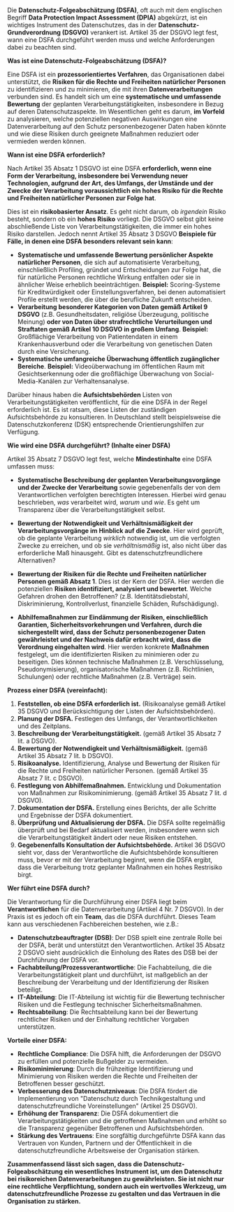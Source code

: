 
Die **Datenschutz-Folgeabschätzung (DSFA)**, oft auch mit dem englischen Begriff **Data Protection Impact Assessment (DPIA)** abgekürzt, ist ein wichtiges Instrument des Datenschutzes, das in der **Datenschutz-Grundverordnung (DSGVO)** verankert ist. Artikel 35 der DSGVO legt fest, wann eine DSFA durchgeführt werden muss und welche Anforderungen dabei zu beachten sind.

**Was ist eine Datenschutz-Folgeabschätzung (DSFA)?**

Eine DSFA ist ein **prozessorientiertes Verfahren**, das Organisationen dabei unterstützt, die **Risiken für die Rechte und Freiheiten natürlicher Personen** zu identifizieren und zu minimieren, die mit ihren **Datenverarbeitungen** verbunden sind. Es handelt sich um eine **systematische und umfassende Bewertung** der geplanten Verarbeitungstätigkeiten, insbesondere in Bezug auf deren Datenschutzaspekte. Im Wesentlichen geht es darum, **im Vorfeld** zu analysieren, welche potenziellen negativen Auswirkungen eine Datenverarbeitung auf den Schutz personenbezogener Daten haben könnte und wie diese Risiken durch geeignete Maßnahmen reduziert oder vermieden werden können.

**Wann ist eine DSFA erforderlich?**

Nach Artikel 35 Absatz 1 DSGVO ist eine DSFA **erforderlich, wenn eine Form der Verarbeitung, insbesondere bei Verwendung neuer Technologien, aufgrund der Art, des Umfangs, der Umstände und der Zwecke der Verarbeitung voraussichtlich ein hohes Risiko für die Rechte und Freiheiten natürlicher Personen zur Folge hat**.

Dies ist ein **risikobasierter Ansatz**. Es geht nicht darum, ob _irgendein_ Risiko besteht, sondern ob ein **hohes Risiko** vorliegt. Die DSGVO selbst gibt keine abschließende Liste von Verarbeitungstätigkeiten, die immer ein hohes Risiko darstellen. Jedoch nennt Artikel 35 Absatz 3 DSGVO **Beispiele für Fälle, in denen eine DSFA besonders relevant sein kann**:

- **Systematische und umfassende Bewertung persönlicher Aspekte natürlicher Personen**, die sich auf automatisierte Verarbeitung, einschließlich Profiling, gründet und Entscheidungen zur Folge hat, die für natürliche Personen rechtliche Wirkung entfalten oder sie in ähnlicher Weise erheblich beeinträchtigen. **Beispiel:** Scoring-Systeme für Kreditwürdigkeit oder Einstellungsverfahren, bei denen automatisiert Profile erstellt werden, die über die berufliche Zukunft entscheiden.
- **Verarbeitung besonderer Kategorien von Daten gemäß Artikel 9 DSGVO** (z.B. Gesundheitsdaten, religiöse Überzeugung, politische Meinung) **oder von Daten über strafrechtliche Verurteilungen und Straftaten gemäß Artikel 10 DSGVO in großem Umfang**. **Beispiel:** Großflächige Verarbeitung von Patientendaten in einem Krankenhausverbund oder die Verarbeitung von genetischen Daten durch eine Versicherung.
- **Systematische umfangreiche Überwachung öffentlich zugänglicher Bereiche**. **Beispiel:** Videoüberwachung im öffentlichen Raum mit Gesichtserkennung oder die großflächige Überwachung von Social-Media-Kanälen zur Verhaltensanalyse.

Darüber hinaus haben die **Aufsichtsbehörden** Listen von Verarbeitungstätigkeiten veröffentlicht, für die eine DSFA in der Regel erforderlich ist. Es ist ratsam, diese Listen der zuständigen Aufsichtsbehörde zu konsultieren. In Deutschland stellt beispielsweise die Datenschutzkonferenz (DSK) entsprechende Orientierungshilfen zur Verfügung.

**Wie wird eine DSFA durchgeführt? (Inhalte einer DSFA)**

Artikel 35 Absatz 7 DSGVO legt fest, welche **Mindestinhalte** eine DSFA umfassen muss:

- **Systematische Beschreibung der geplanten Verarbeitungsvorgänge und der Zwecke der Verarbeitung** sowie gegebenenfalls der von dem Verantwortlichen verfolgten berechtigten Interessen. Hierbei wird genau beschrieben, _was_ verarbeitet wird, _warum_ und _wie_. Es geht um Transparenz über die Verarbeitungstätigkeit selbst.  
    
- **Bewertung der Notwendigkeit und Verhältnismäßigkeit der Verarbeitungsvorgänge im Hinblick auf die Zwecke**. Hier wird geprüft, ob die geplante Verarbeitung _wirklich_ notwendig ist, um die verfolgten Zwecke zu erreichen, und ob sie _verhältnismäßig_ ist, also nicht über das erforderliche Maß hinausgeht. Gibt es datenschutzfreundlichere Alternativen?
- **Bewertung der Risiken für die Rechte und Freiheiten natürlicher Personen gemäß Absatz 1**. Dies ist der Kern der DSFA. Hier werden die potenziellen **Risiken identifiziert, analysiert und bewertet**. Welche Gefahren drohen den Betroffenen? (z.B. Identitätsdiebstahl, Diskriminierung, Kontrollverlust, finanzielle Schäden, Rufschädigung).  
    
- **Abhilfemaßnahmen zur Eindämmung der Risiken, einschließlich Garantien, Sicherheitsvorkehrungen und Verfahren, durch die sichergestellt wird, dass der Schutz personenbezogener Daten gewährleistet und der Nachweis dafür erbracht wird, dass die Verordnung eingehalten wird**. Hier werden konkrete **Maßnahmen** festgelegt, um die identifizierten Risiken zu minimieren oder zu beseitigen. Dies können technische Maßnahmen (z.B. Verschlüsselung, Pseudonymisierung), organisatorische Maßnahmen (z.B. Richtlinien, Schulungen) oder rechtliche Maßnahmen (z.B. Verträge) sein.

**Prozess einer DSFA (vereinfacht):**

1. **Feststellen, ob eine DSFA erforderlich ist.** (Risikoanalyse gemäß Artikel 35 DSGVO und Berücksichtigung der Listen der Aufsichtsbehörden).
2. **Planung der DSFA.** Festlegen des Umfangs, der Verantwortlichkeiten und des Zeitplans.
3. **Beschreibung der Verarbeitungstätigkeit.** (gemäß Artikel 35 Absatz 7 lit. a DSGVO).
4. **Bewertung der Notwendigkeit und Verhältnismäßigkeit.** (gemäß Artikel 35 Absatz 7 lit. b DSGVO).
5. **Risikoanalyse.** Identifizierung, Analyse und Bewertung der Risiken für die Rechte und Freiheiten natürlicher Personen. (gemäß Artikel 35 Absatz 7 lit. c DSGVO).
6. **Festlegung von Abhilfemaßnahmen.** Entwicklung und Dokumentation von Maßnahmen zur Risikominimierung. (gemäß Artikel 35 Absatz 7 lit. d DSGVO).
7. **Dokumentation der DSFA.** Erstellung eines Berichts, der alle Schritte und Ergebnisse der DSFA dokumentiert.
8. **Überprüfung und Aktualisierung der DSFA.** Die DSFA sollte regelmäßig überprüft und bei Bedarf aktualisiert werden, insbesondere wenn sich die Verarbeitungstätigkeit ändert oder neue Risiken entstehen.
9. **Gegebenenfalls Konsultation der Aufsichtsbehörde.** Artikel 36 DSGVO sieht vor, dass der Verantwortliche die Aufsichtsbehörde konsultieren muss, bevor er mit der Verarbeitung beginnt, wenn die DSFA ergibt, dass die Verarbeitung trotz geplanter Maßnahmen ein hohes Restrisiko birgt.

**Wer führt eine DSFA durch?**

Die Verantwortung für die Durchführung einer DSFA liegt beim **Verantwortlichen** für die Datenverarbeitung (Artikel 4 Nr. 7 DSGVO). In der Praxis ist es jedoch oft ein **Team**, das die DSFA durchführt. Dieses Team kann aus verschiedenen Fachbereichen bestehen, wie z.B.:

- **Datenschutzbeauftragter (DSB)**: Der DSB spielt eine zentrale Rolle bei der DSFA, berät und unterstützt den Verantwortlichen. Artikel 35 Absatz 2 DSGVO sieht ausdrücklich die Einholung des Rates des DSB bei der Durchführung der DSFA vor.
- **Fachabteilung/Prozessverantwortliche**: Die Fachabteilung, die die Verarbeitungstätigkeit plant und durchführt, ist maßgeblich an der Beschreibung der Verarbeitung und der Identifizierung der Risiken beteiligt.
- **IT-Abteilung**: Die IT-Abteilung ist wichtig für die Bewertung technischer Risiken und die Festlegung technischer Sicherheitsmaßnahmen.
- **Rechtsabteilung**: Die Rechtsabteilung kann bei der Bewertung rechtlicher Risiken und der Einhaltung rechtlicher Vorgaben unterstützen.

**Vorteile einer DSFA:**

- **Rechtliche Compliance**: Die DSFA hilft, die Anforderungen der DSGVO zu erfüllen und potenzielle Bußgelder zu vermeiden.
- **Risikominimierung**: Durch die frühzeitige Identifizierung und Minimierung von Risiken werden die Rechte und Freiheiten der Betroffenen besser geschützt.
- **Verbesserung des Datenschutzniveaus**: Die DSFA fördert die Implementierung von "Datenschutz durch Technikgestaltung und datenschutzfreundliche Voreinstellungen" (Artikel 25 DSGVO).
- **Erhöhung der Transparenz**: Die DSFA dokumentiert die Verarbeitungstätigkeiten und die getroffenen Maßnahmen und erhöht so die Transparenz gegenüber Betroffenen und Aufsichtsbehörden.
- **Stärkung des Vertrauens**: Eine sorgfältig durchgeführte DSFA kann das Vertrauen von Kunden, Partnern und der Öffentlichkeit in die datenschutzfreundliche Arbeitsweise der Organisation stärken.

**Zusammenfassend lässt sich sagen, dass die Datenschutz-Folgeabschätzung ein wesentliches Instrument ist, um den Datenschutz bei risikoreichen Datenverarbeitungen zu gewährleisten. Sie ist nicht nur eine rechtliche Verpflichtung, sondern auch ein wertvolles Werkzeug, um datenschutzfreundliche Prozesse zu gestalten und das Vertrauen in die Organisation zu stärken.**